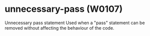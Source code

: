 # unnecessary-pass (W0107)

Unnecessary pass statement Used when a "pass" statement can be removed
without affecting the behaviour of the code.
